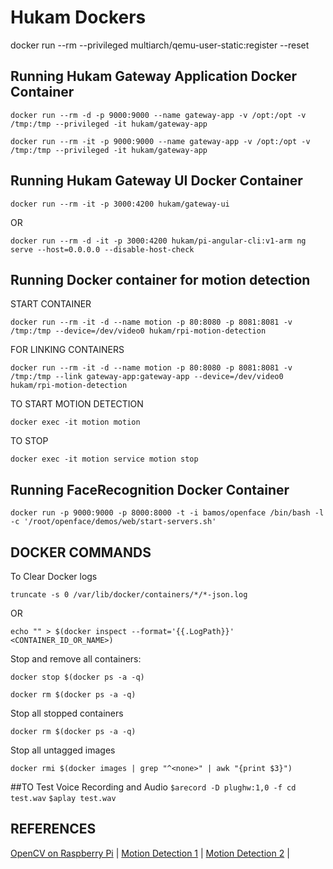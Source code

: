 # Hukam Dockers

docker run --rm --privileged multiarch/qemu-user-static:register --reset

## Running Hukam Gateway Application Docker Container
`docker run --rm -d -p 9000:9000 --name gateway-app -v /opt:/opt -v /tmp:/tmp --privileged -it hukam/gateway-app`

`docker run --rm -it -p 9000:9000 --name gateway-app -v /opt:/opt -v /tmp:/tmp --privileged -it hukam/gateway-app`


## Running Hukam Gateway UI Docker Container
`docker run --rm -it -p 3000:4200 hukam/gateway-ui`

OR

`docker run --rm -d -it -p 3000:4200 hukam/pi-angular-cli:v1-arm ng serve --host=0.0.0.0 --disable-host-check`

## Running Docker container for motion detection

START CONTAINER

`docker run --rm -it -d --name motion -p 80:8080 -p 8081:8081 -v /tmp:/tmp --device=/dev/video0 hukam/rpi-motion-detection`

FOR LINKING CONTAINERS

`docker run --rm -it -d --name motion -p 80:8080 -p 8081:8081 -v /tmp:/tmp --link gateway-app:gateway-app --device=/dev/video0 hukam/rpi-motion-detection`

TO START MOTION DETECTION

`docker exec -it motion motion`

TO STOP

`docker exec -it motion service motion stop`

## Running FaceRecognition Docker Container

`docker run -p 9000:9000 -p 8000:8000 -t -i bamos/openface /bin/bash -l -c '/root/openface/demos/web/start-servers.sh'`

## DOCKER COMMANDS

To Clear Docker logs

`truncate -s 0 /var/lib/docker/containers/*/*-json.log`

OR 

`echo "" > $(docker inspect --format='{{.LogPath}}' <CONTAINER_ID_OR_NAME>)`

Stop and remove all containers:

`docker stop $(docker ps -a -q)`

`docker rm $(docker ps -a -q)`

Stop all stopped containers

`docker rm $(docker ps -a -q)`

Stop all untagged images

`docker rmi $(docker images | grep "^<none>" | awk "{print $3}")`

##TO Test Voice Recording and Audio
`$arecord -D plughw:1,0 -f cd test.wav`
`$aplay test.wav`


## REFERENCES
[OpenCV on Raspberry Pi](http://www.pyimagesearch.com/2016/04/18/install-guide-raspberry-pi-3-raspbian-jessie-opencv-3/) |
[Motion Detection 1](https://github.com/remonlam/rpi-docker-motion) |
[Motion Detection 2](https://github.com/yushi/rpi-dockerfile) |
